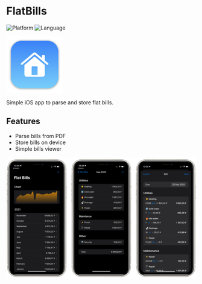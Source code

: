 # FlatBills
![Platform](https://img.shields.io/badge/platform-iOS-lightgray.svg)
![Language](https://img.shields.io/static/v1?label=language&message=swift&color=orange)

<p align="left">
  <img width=150 src="https://github.com/bestK1ngArthur/FlatBills/blob/main/FlatBills/Resources/Assets.xcassets/AppIcon.appiconset/mac256.png" alt="Icon"/>
</p>

Simple iOS app to parse and store flat bills.

## Features

* Parse bills from PDF
* Store bills on device
* Simple bills viewer

<p align="center">
  <img src="https://github.com/bestK1ngArthur/FlatBills/blob/main/Screenshots.png" alt="Icon"/>
</p>

